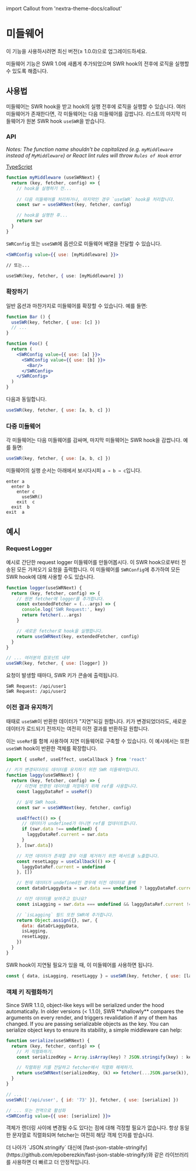 import Callout from 'nextra-theme-docs/callout'

# 미들웨어

<Callout>
  이 기능을 사용하시려면 최신 버전(≥ 1.0.0)으로 업그레이드하세요.
</Callout>

미들웨어 기능은 SWR 1.0에 새롭게 추가되었으며 SWR hook의 전후에 로직을 실행할 수 있도록 해줍니다.

## 사용법

미들웨어는 SWR hook을 받고 hook의 실행 전후에 로직을 실행할 수 있습니다. 여러 미들웨어가 존재한다면, 각 미들웨어는 다음 미들웨어를 감쌉니다.
리스트의 마지막 미들웨어가 원본 SWR hook `useSWR`을 받습니다.

### API

_Notes: The function name shouldn't be capitalized (e.g. `myMiddleware` instead of `MyMiddleware`) or React lint rules will throw `Rules of Hook` error_

[TypeScript](https://swr.vercel.app/docs/typescript#middleware-types)

```jsx
function myMiddleware (useSWRNext) {
  return (key, fetcher, config) => {
    // hook을 실행하기 전...
    
    // 다음 미들웨어를 처리하거나, 마지막인 경우 `useSWR` hook을 처리합니다.
    const swr = useSWRNext(key, fetcher, config)

    // hook을 실행한 후...
    return swr
  }
}
```

`SWRConfig` 또는 `useSWR`에 옵션으로 미들웨어 배열을 전달할 수 있습니다.

```jsx
<SWRConfig value={{ use: [myMiddleware] }}>

// 또는...

useSWR(key, fetcher, { use: [myMiddleware] })
```

### 확장하기

일반 옵션과 마찬가지로 미들웨어를 확장할 수 있습니다. 예를 들면:

```jsx
function Bar () {
  useSWR(key, fetcher, { use: [c] })
  // ...
}

function Foo() {
  return (
    <SWRConfig value={{ use: [a] }}>
      <SWRConfig value={{ use: [b] }}>
        <Bar/>
      </SWRConfig>
    </SWRConfig>
  )
}
```

다음과 동일합니다.

```js
useSWR(key, fetcher, { use: [a, b, c] })
```

### 다중 미들웨어

각 미들웨어는 다음 미들웨어를 감싸며, 마지막 미들웨어는 SWR hook을 감쌉니다. 예를 들면:

```jsx
useSWR(key, fetcher, { use: [a, b, c] })
```

미들웨어의 실행 순서는 아래에서 보시다시피 `a → b → c`입니다.

```plaintext
enter a
  enter b
    enter c
      useSWR()
    exit  c
  exit  b
exit  a
```

## 예시

### Request Logger

예시로 간단한 request logger 미들웨어를 만들어봅시다. 이 SWR hook으로부터 전송된 모든 가져오기 요청을 출력합니다. 이 미들웨어를 `SWRConfig`에 추가하여 모든 SWR hook에 대해 사용할 수도 있습니다.


```jsx
function logger(useSWRNext) {
  return (key, fetcher, config) => {
    // 원본 fetcher에 logger를 추가합니다.
    const extendedFetcher = (...args) => {
      console.log('SWR Request:', key)
      return fetcher(...args)
    }

    // 새로운 fetcher로 hook을 실행합니다.
    return useSWRNext(key, extendedFetcher, config)
  }
}

// ... 여러분의 컴포넌트 내부
useSWR(key, fetcher, { use: [logger] })
```

요청이 발생할 때마다, SWR 키가 콘솔에 출력됩니다.

```plaintext
SWR Request: /api/user1
SWR Request: /api/user2
```

### 이전 결과 유지하기

때때로 `useSWR`이 반환한 데이터가 "지연"되길 원합니다. 키가 변경되었더라도,
새로운 데이터가 로드되기 전까지는 여전히 이전 결과를 반환하길 원합니다.

이는 `useRef`를 함께 사용하여 지연 미들웨어로 구축할 수 있습니다. 이 예시에서는
또한 `useSWR` hook이 반환한 객체를 확장합니다.

```jsx
import { useRef, useEffect, useCallback } from 'react'

// 키가 변경되더라도 데이터를 유지하기 위한 SWR 미들웨어입니다.
function laggy(useSWRNext) {
  return (key, fetcher, config) => {
    // 이전에 반환된 데이터를 저장하기 위해 ref를 사용합니다.
    const laggyDataRef = useRef()

    // 실제 SWR hook.
    const swr = useSWRNext(key, fetcher, config)

    useEffect(() => {
      // 데이터가 undefined가 아니면 ref를 업데이트합니다.
      if (swr.data !== undefined) {
        laggyDataRef.current = swr.data
      }
    }, [swr.data])

    // 지연 데이터가 존재할 경우 이를 제거하기 위한 메서드를 노출합니다.
    const resetLaggy = useCallback(() => {
      laggyDataRef.current = undefined
    }, [])

    // 현재 데이터가 undefined인 경우에 이전 데이터로 폴백
    const dataOrLaggyData = swr.data === undefined ? laggyDataRef.current : swr.data

    // 이전 데이터를 보여주고 있나요?
    const isLagging = swr.data === undefined && laggyDataRef.current !== undefined

    // `isLagging` 필드 또한 SWR에 추가합니다.
    return Object.assign({}, swr, {
      data: dataOrLaggyData,
      isLagging,
      resetLaggy,
    })
  }
}
```

SWR hook이 지연될 필요가 있을 때, 이 미들웨어를 사용하면 됩니다.

```js
const { data, isLagging, resetLaggy } = useSWR(key, fetcher, { use: [laggy] })
```

### 객체 키 직렬화하기

<Callout>
  Since SWR 1.1.0, object-like keys will be serialized under the hood automatically. 
</Callout>

<Callout emoji="⚠️">
  In older versions (< 1.1.0), SWR **shallowly** compares the arguments on every render, and triggers revalidation if any of them has changed.
  If you are passing serializable objects as the key. You can serialize object keys to ensure its stability, a simple middleware can help:
</Callout>

```jsx
function serialize(useSWRNext) {
  return (key, fetcher, config) => {
    // 키 직렬화하기.
    const serializedKey = Array.isArray(key) ? JSON.stringify(key) : key

    // 직렬화된 키를 전달하고 fetcher에서 직렬화 해제하기.
    return useSWRNext(serializedKey, (k) => fetcher(...JSON.parse(k)), config)
  }
}

// ...
useSWR(['/api/user', { id: '73' }], fetcher, { use: [serialize] })

// ... 또는 전역으로 활성화
<SWRConfig value={{ use: [serialize] }}>
```

객체가 렌더링 사이에 변경될 수도 있다는 점에 대해 걱정할 필요가 없습니다. 항상 동일한 문자열로 직렬화되며 fetcher는 여전히 해당 객체 인자를 받습니다.

<Callout>
  더 나아가 `JSON.stringify` 대신에 [fast-json-stable-stringify](https://github.com/epoberezkin/fast-json-stable-stringify)와 같은 라이브러리를 사용하면 더 빠르고 더 안정적입니다.
</Callout>
